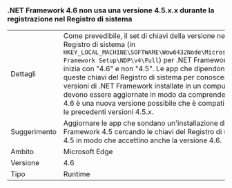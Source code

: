 ### <a name="the-net-framework-46-does-not-use-a-45xx-version-when-registering-itself-in-the-registry"></a>.NET Framework 4.6 non usa una versione 4.5.x.x durante la registrazione nel Registro di sistema

|   |   |
|---|---|
|Dettagli|Come prevedibile, il set di chiavi della versione nel Registro di sistema (in <code>HKEY_LOCAL_MACHINE\SOFTWARE\Wow6432Node\Microsoft\NET Framework Setup\NDP\v4\Full</code>) per .NET Framework 4.6 inizia con "4.6" e non "4.5". Le app che dipendono da queste chiavi del Registro di sistema per conoscere le versioni di .NET Framework installate in un computer devono essere aggiornate in modo da comprendere che 4.6 è una nuova versione possibile che è compatibile con le precedenti versioni 4.5.x.|
|Suggerimento|Aggiornare le app che sondano un'installazione di .NET Framework 4.5 cercando le chiavi del Registro di sistema 4.5 in modo che accettino anche la versione 4.6.|
|Ambito|Microsoft Edge|
|Versione|4.6|
|Tipo|Runtime|

